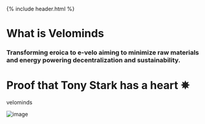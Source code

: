 {% include header.html %}


# What is Velominds


### Transforming eroica to e-velo aiming to minimize raw materials and energy powering decentralization and sustainability.




<animatable-component autoplay iterations="3" animation="heartBeat" easing="ease-in" duration="1000">
  <h1>Proof that Tony Stark has a heart ✵</h1>
</animatable-component>velominds

![image](.png)

